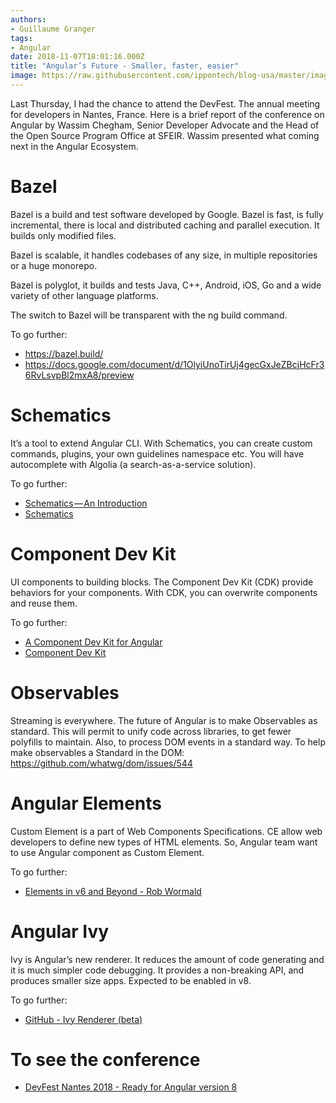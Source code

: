 ```yaml
---
authors:
- Guillaume Granger
tags:
- Angular
date: 2018-11-07T18:01:16.000Z
title: "Angular’s Future - Smaller, faster, easier"
image: https://raw.githubusercontent.com/ippontech/blog-usa/master/images/2018/11/devFest.png
---
```


Last Thursday, I had the chance to attend the DevFest. The annual meeting for developers in Nantes, France. Here is a brief report of the conference on Angular by Wassim Chegham, Senior Developer Advocate and the Head of the Open Source Program Office at SFEIR. Wassim presented what coming next in the Angular Ecosystem.

# Bazel

Bazel is a build and test software developed by Google. Bazel is fast, is fully incremental, there is local and distributed caching and parallel execution. It builds only modified files.

Bazel is scalable, it handles codebases of any size, in multiple repositories or a huge monorepo.

Bazel is polyglot, it builds and tests Java, C++, Android, iOS, Go and a wide variety of other language platforms.

The switch to Bazel will be transparent with the ng build command.

To go further:
* https://bazel.build/
* https://docs.google.com/document/d/1OlyiUnoTirUj4gecGxJeZBcjHcFr36RvLsvpBl2mxA8/preview

# Schematics

It’s a tool to extend Angular CLI. With Schematics, you can create custom commands, plugins, your own guidelines namespace etc. You will have autocomplete with Algolia (a search-as-a-service solution).

To go further:

* [Schematics — An Introduction](https://blog.angular.io/schematics-an-introduction-dc1dfbc2a2b2)
* [Schematics](https://material.angular.io/guide/schematics)

# Component Dev Kit

UI components to building blocks. The Component Dev Kit (CDK) provide behaviors for your components. With CDK, you can overwrite components and reuse them.

To go further:
* [A Component Dev Kit for Angular](https://blog.angular.io/a-component-dev-kit-for-angular-9f06e3b4b3b4)
* [Component Dev Kit](https://material.angular.io/cdk/categories)

# Observables

Streaming is everywhere. The future of Angular is to make Observables as standard. This will permit to unify code across libraries, to get fewer polyfills to maintain. Also, to process DOM events in a standard way. To help make observables a Standard in the DOM: https://github.com/whatwg/dom/issues/544

# Angular Elements

Custom Element is a part of Web Components Specifications. CE allow web developers to define new types of HTML elements. So, Angular team want to use Angular component as Custom Element.

To go further:
* [Elements in v6 and Beyond - Rob Wormald](https://www.youtube.com/watch?v=Z1gLFPLVJjY&t=4s)

# Angular Ivy

Ivy is Angular’s new renderer. It reduces the amount of code generating and it is much simpler code debugging. It provides a non-breaking API, and produces smaller size apps. Expected to be enabled in v8.

To go further:
* [GitHub - Ivy Renderer (beta)](https://github.com/angular/angular/issues/21706)

# To see the conference

* [DevFest Nantes 2018 - Ready for Angular version 8](https://www.youtube.com/watch?v=zCsFUzEEfto)
